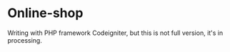 # Online-shop
Writing with PHP framework Codeigniter, but this is not full version, it's in processing.
